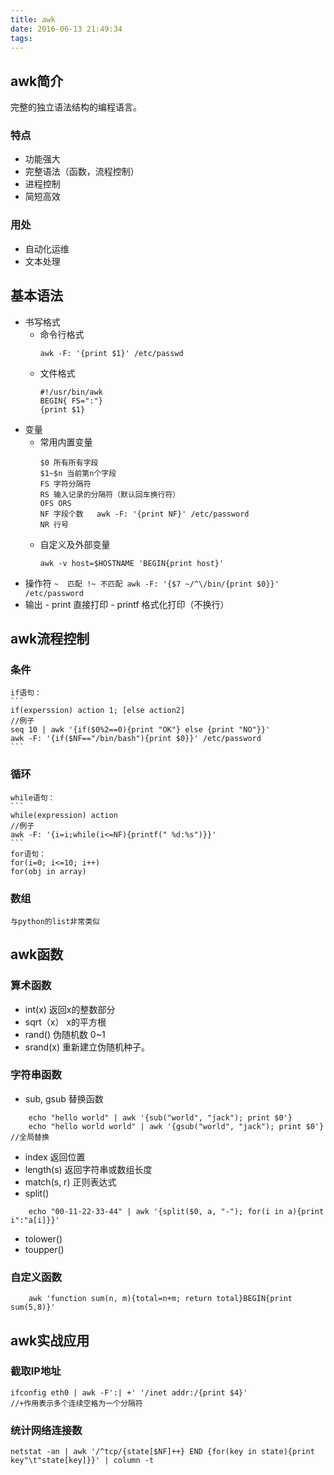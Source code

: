 ```yaml
---
title: awk
date: 2016-06-13 21:49:34
tags:
---
```

## awk简介
完整的独立语法结构的编程语言。
### 特点
- 功能强大
- 完整语法（函数，流程控制）
- 进程控制
- 简短高效

### 用处
- 自动化运维
- 文本处理

## 基本语法
- 书写格式
	- 命令行格式
		```
		awk -F: '{print $1}' /etc/passwd
		```
	- 文件格式
		```
		#!/usr/bin/awk
		BEGIN{ FS=":"}
		{print $1}
		```
- 变量
	- 常用内置变量
		```
		$0 所有所有字段
		$1~$n 当前第n个字段
		FS 字符分隔符
		RS 输入记录的分隔符（默认回车换行符）
		OFS ORS
		NF 字段个数   awk -F: '{print NF}' /etc/password
		NR 行号
		```
	- 自定义及外部变量
		```
		awk -v host=$HOSTNAME 'BEGIN{print host}'
		```
- 操作符
		```
		~  匹配
		!~ 不匹配
		awk -F: '{$7 ~/^\/bin/{print $0}}' /etc/password
		```
- 输出
		- print  直接打印
		- printf 格式化打印（不换行）

## awk流程控制
### 条件
	if语句：
	```
	if(experssion) action 1; [else action2]
	//例子
	seq 10 | awk '{if($0%2==0){print "OK"} else {print "NO"}}'
	awk -F: '{if($NF=="/bin/bash"){print $0}}' /etc/password
	```
### 循环
	while语句：
	```
	while(expression) action
	//例子
	awk -F: '{i=i;while(i<=NF){printf(" %d:%s")}}'
	```
	for语句：
	for(i=0; i<=10; i++)
	for(obj in array)
### 数组
	与python的list非常类似

## awk函数
### 算术函数
- int(x) 返回x的整数部分
- sqrt（x） x的平方根
- rand()   伪随机数 0~1
- srand(x) 重新建立伪随机种子。
### 字符串函数
- sub, gsub  替换函数
```
	echo "hello world" | awk '{sub("world", "jack"); print $0'}
	echo "hello world world" | awk '{gsub("world", "jack"); print $0'}   //全局替换
```
- index  返回位置
- length(s) 返回字符串或数组长度
- match(s, r) 正则表达式
- split()
```
	echo "00-11-22-33-44" | awk '{split($0, a, "-"); for(i in a){print i":"a[i]}}'
```
- tolower()
- toupper()
### 自定义函数
```
	awk 'function sum(n, m){total=n+m; return total}BEGIN{print sum(5,8)}'
```

## awk实战应用
### 截取IP地址
```
ifconfig eth0 | awk -F':| +' '/inet addr:/{print $4}'
//+作用表示多个连续空格为一个分隔符
```
### 统计网络连接数
```
netstat -an | awk '/^tcp/{state[$NF]++} END {for(key in state){print key"\t"state[key]}}' | column -t
```